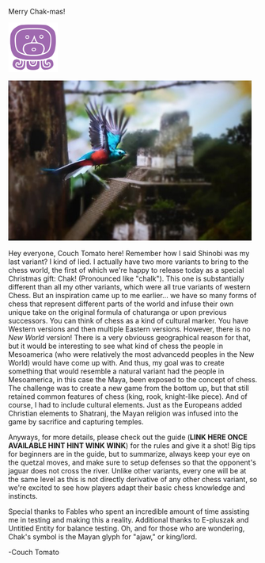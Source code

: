 Merry Chak-mas!

![Chak](https://github.com/gbtami/pychess-variants/blob/master/static/icons/Chak.svg)

![Chak](https://github.com/gbtami/pychess-variants/blob/master/static/images/QuetzalinTikal.png)

Hey everyone, Couch Tomato here! Remember how I said Shinobi was my last variant? I kind of lied. I actually have two more variants to bring to the chess world, the first of which we're happy to release today as a special Christmas gift: Chak! (Pronounced like "chalk"). This one is substantially different than all my other variants, which were all true variants of western Chess. But an inspiration came up to me earlier... we have so many forms of chess that represent different parts of the world and infuse their own unique take on the original formula of chaturanga or upon previous successors. You can think of chess as a kind of cultural marker. You have Western versions and then multiple Eastern versions. However, there is no *New World* version! There is a very obviouss geographical reason for that, but it would be interesting to see what kind of chess the people in Mesoamerica (who were relatively the most advancedd peoples in the New World) would have come up with. And thus, my goal was to create something that would resemble a natural variant had the people in Mesoamerica, in this case the Maya, been exposed to the concept of chess. The challenge was to create a new game from the bottom up, but that still retained common features of chess (king, rook, knight-like piece). And of course, I had to include cultural elements. Just as the Europeans added Christian elements to Shatranj, the Mayan religion was infused into the game by sacrifice and capturing temples.

Anyways, for more details, please check out the guide (**LINK HERE ONCE AVAILABLE HINT HINT WINK WINK**) for the rules and give it a shot! Big tips for beginners are in the guide, but to summarize, always keep your eye on the quetzal moves, and make sure to setup defenses so that the opponent's jaguar does not cross the river. Unlike other variants, every one will be at the same level as this is not directly derivative of any other chess variant, so we're excited to see how players adapt their basic chess knowledge and instincts.

Special thanks to Fables who spent an incredible amount of time assisting me in testing and making this a reality. Additional thanks to E-pluszak and Untitled Entity for balance testing. Oh, and for those who are wondering, Chak's symbol is the Mayan glyph for "ajaw," or king/lord.

-Couch Tomato
